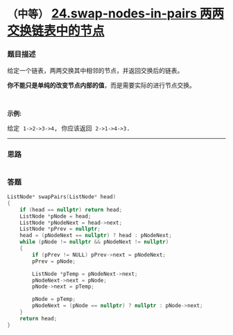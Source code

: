 # `（中等）` [24.swap-nodes-in-pairs 两两交换链表中的节点](https://leetcode-cn.com/problems/swap-nodes-in-pairs/)

### 题目描述
<p>给定一个链表，两两交换其中相邻的节点，并返回交换后的链表。</p>

<p><strong>你不能只是单纯的改变节点内部的值</strong>，而是需要实际的进行节点交换。</p>

<p>&nbsp;</p>

<p><strong>示例:</strong></p>

<pre>给定 <code>1-&gt;2-&gt;3-&gt;4</code>, 你应该返回 <code>2-&gt;1-&gt;4-&gt;3</code>.
</pre>


---
### 思路
```
```

### 答题
``` C++
ListNode* swapPairs(ListNode* head) 
{
	if (head == nullptr) return head;
	ListNode *pNode = head;
	ListNode *pNodeNext = head->next;
	ListNode *pPrev = nullptr;
	head = (pNodeNext == nullptr) ? head : pNodeNext;
	while (pNode != nullptr && pNodeNext != nullptr)
	{
		if (pPrev != NULL) pPrev->next = pNodeNext;
		pPrev = pNode;

		ListNode *pTemp = pNodeNext->next;
		pNodeNext->next = pNode;
		pNode->next = pTemp;

		pNode = pTemp;
		pNodeNext = (pNode == nullptr) ? nullptr : pNode->next;
	}
	return head;
}
```
